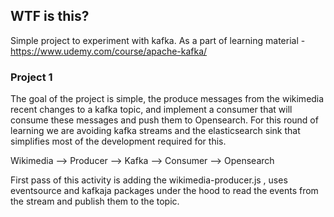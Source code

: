 ## WTF is this?

Simple project to experiment with kafka. As a part of learning material - https://www.udemy.com/course/apache-kafka/

### Project 1

The goal of the project is simple, the produce messages from the wikimedia recent changes to a kafka topic, and implement a consumer that will consume these messages and push them to Opensearch. For this round of learning we are avoiding kafka streams and the elasticsearch sink that simplifies most of the development required for this.

Wikimedia --> Producer --> Kafka --> Consumer --> Opensearch

First pass of this activity is adding the wikimedia-producer.js , uses eventsource and kafkaja packages under the hood to read the events from the stream and publish them to the topic.
